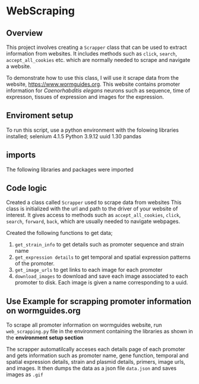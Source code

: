 # WebScraping
## Overview
This project involves creating a `Scrapper` class that can be used to extract information from websites. It includes methods such as `click`, `search`, `accept_all_cookies` etc. which are normally needed to scrape and navigate a website. 

To demonstrate how to use this class, I will use it scrape data from the website, https://www.wormguides.org. This website contains promoter information for *Caenorhabditis elegans* neurons such as sequence, time of expresson, tissues of expression and images for the expression.

## Enviroment setup
To run this script, use a python environment with the folowing libraries installed;
selenium         4.1.5
Python           3.9.12
uuid             1.30
pandas

## imports
The following libraries and packages were imported


## Code logic
Created a class called `Scrapper` used to scrape data from websites
This class is initialized with the url and path to the driver of your website of interest.
It gives access to methods such as `accept_all_cookies`, `click`, `search`, `forward`, `back`, which are usually needed to navigate webpages. 

Created the following functions to get data;
1. `get_strain_info` to get details such as promoter sequence and strain name
2. `get_expression details` to get temporal and spatial expression patterns of the promoter.
3. `get_image_urls` to get links to each image for each promoter
4. `download_images` to download and save each image associated to each promoter to disk. Each image is given a name corresponding to a uuid.



## Use Example for scrapping promoter information on wormguides.org
To scrape all promoter information on wormguides website, run `web_scrapping.py` file in the environment containing the libraries as shown in the **environment setup section**

The scrapper automatilcally acceses each details page of each promoter and gets information such as promoter
name, gene function, temporal and spatial expression details, strain and plasmid details, primers, image urls, and images. It then dumps the data as a json file `data.json` and saves images as `.gif` 

